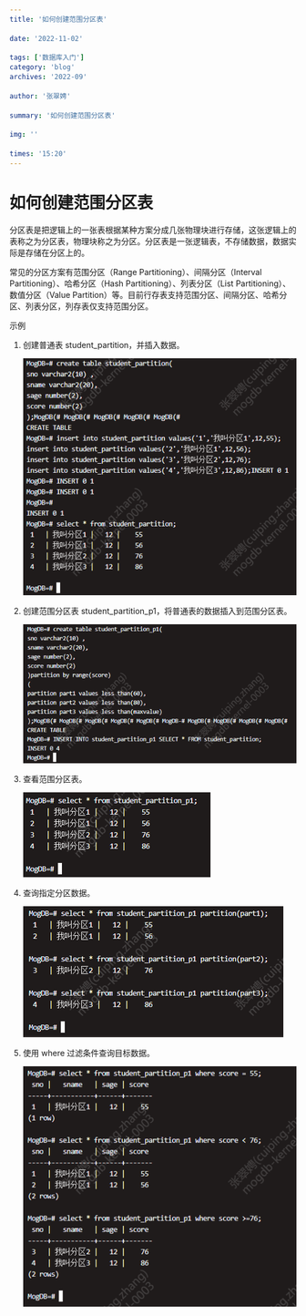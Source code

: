 ```yaml
---
title: '如何创建范围分区表'

date: '2022-11-02'

tags: ['数据库入门']
category: 'blog'
archives: '2022-09'

author: '张翠娉'

summary: '如何创建范围分区表'

img: ''

times: '15:20'
---
```


# 如何创建范围分区表

分区表是把逻辑上的一张表根据某种方案分成几张物理块进行存储，这张逻辑上的表称之为分区表，物理块称之为分区。分区表是一张逻辑表，不存储数据，数据实际是存储在分区上的。

常见的分区方案有范围分区（Range Partitioning）、间隔分区（Interval Partitioning）、哈希分区（Hash Partitioning）、列表分区（List Partitioning）、数值分区（Value Partition）等。目前行存表支持范围分区、间隔分区、哈希分区、列表分区，列存表仅支持范围分区。

示例

1. 创建普通表 student_partition，并插入数据。

   ![img](./title/1.png)

2. 创建范围分区表 student_partition_p1，将普通表的数据插入到范围分区表。

   ![img](./title/2.png)

3. 查看范围分区表。

   ![img](./title/3.png)

4. 查询指定分区数据。

   ![img](./title/4.png)

5. 使用 where 过滤条件查询目标数据。

   ![img](./title/5.png)
